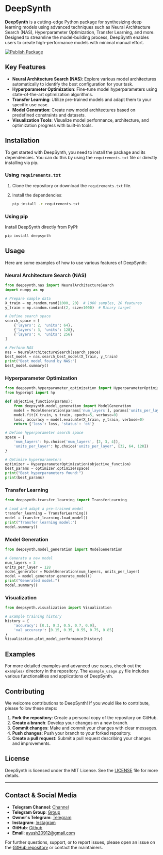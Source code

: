 # DeepSynth

**DeepSynth** is a cutting-edge Python package for synthesizing deep learning models using advanced techniques such as Neural Architecture Search (NAS), Hyperparameter Optimization, Transfer Learning, and more. Designed to streamline the model-building process, DeepSynth enables users to create high-performance models with minimal manual effort.

[![Publish Package](https://github.com/venombolteop/deepsynth/actions/workflows/publish.yml/badge.svg?branch=main)](https://github.com/venombolteop/deepsynth/actions/workflows/publish.yml)

## Key Features

- **Neural Architecture Search (NAS)**: Explore various model architectures automatically to identify the best configuration for your task.
- **Hyperparameter Optimization**: Fine-tune model hyperparameters using state-of-the-art optimization algorithms.
- **Transfer Learning**: Utilize pre-trained models and adapt them to your specific use case.
- **Model Generation**: Create new model architectures based on predefined constraints and datasets.
- **Visualization Tools**: Visualize model performance, architecture, and optimization progress with built-in tools.

## Installation

To get started with DeepSynth, you need to install the package and its dependencies. You can do this by using the `requirements.txt` file or directly installing via pip.

### Using `requirements.txt`

1. Clone the repository or download the `requirements.txt` file.
2. Install the dependencies:

    ```bash
    pip install -r requirements.txt
    ```

### Using pip

Install DeepSynth directly from PyPI:

```bash
pip install deepsynth
```

## Usage

Here are some examples of how to use various features of DeepSynth:

### Neural Architecture Search (NAS)

```python
from deepsynth.nas import NeuralArchitectureSearch
import numpy as np

# Prepare sample data
X_train = np.random.rand(1000, 20)  # 1000 samples, 20 features
y_train = np.random.randint(2, size=1000)  # Binary target

# Define search space
search_space = [
    {'layers': 2, 'units': 64},
    {'layers': 3, 'units': 128},
    {'layers': 4, 'units': 256}
]

# Perform NAS
nas = NeuralArchitectureSearch(search_space)
best_model = nas.search_best_model(X_train, y_train)
print("Best model found by NAS:")
best_model.summary()
```

### Hyperparameter Optimization

```python
from deepsynth.hyperparameter_optimization import HyperparameterOptimization
from hyperopt import hp

def objective_function(params):
    from deepsynth.model_generation import ModelGeneration
    model = ModelGeneration(params['num_layers'], params['units_per_layer']).generate_model()
    model.fit(X_train, y_train, epochs=5, verbose=0)
    loss, accuracy = model.evaluate(X_train, y_train, verbose=0)
    return {'loss': loss, 'status': 'ok'}

# Define hyperparameter search space
space = {
    'num_layers': hp.choice('num_layers', [2, 3, 4]),
    'units_per_layer': hp.choice('units_per_layer', [32, 64, 128])
}

# Optimize hyperparameters
optimizer = HyperparameterOptimization(objective_function)
best_params = optimizer.optimize(space)
print("Best hyperparameters found:")
print(best_params)
```

### Transfer Learning

```python
from deepsynth.transfer_learning import TransferLearning

# Load and adapt a pre-trained model
transfer_learning = TransferLearning()
model = transfer_learning.load_model()
print("Transfer learning model:")
model.summary()
```

### Model Generation

```python
from deepsynth.model_generation import ModelGeneration

# Generate a new model
num_layers = 3
units_per_layer = 128
model_generator = ModelGeneration(num_layers, units_per_layer)
model = model_generator.generate_model()
print("Generated model:")
model.summary()
```

### Visualization

```python
from deepsynth.visualization import Visualization

# Example training history
history = {
    'accuracy': [0.1, 0.3, 0.5, 0.7, 0.9],
    'val_accuracy': [0.15, 0.35, 0.55, 0.75, 0.85]
}
Visualization.plot_model_performance(history)
```

## Examples

For more detailed examples and advanced use cases, check out the `examples/` directory in the repository. The `example_usage.py` file includes various functionalities and applications of DeepSynth.

## Contributing

We welcome contributions to DeepSynth! If you would like to contribute, please follow these steps:

1. **Fork the repository**: Create a personal copy of the repository on GitHub.
2. **Create a branch**: Develop your changes on a new branch.
3. **Commit changes**: Make and commit your changes with clear messages.
4. **Push changes**: Push your branch to your forked repository.
5. **Create a pull request**: Submit a pull request describing your changes and improvements.

## License

DeepSynth is licensed under the MIT License. See the [LICENSE](LICENSE) file for more details.

---

## Contact & Social Media

- **Telegram Channel**: [Channel](https://t.me/VenomOwners)
- **Telegram Group**: [Group](https://t.me/Venom_Chatz)
- **Owner's Telegram**: [Telegram](https://t.me/K_4ip)
- **Instagram**: [Instagram](https://instagram.com/venom_owners)
- **GitHub**: [Github](https://github.com/venombolteop/deepsynth)
- **Email**: ayush20912@gmail.com

For further questions, support, or to report issues, please open an issue on the [GitHub repository](https://github.com/venombolteop/deepsynth) or contact the maintainers.

